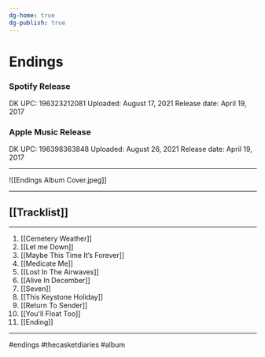 ```yaml
---
dg-home: true
dg-publish: true
---
```

# Endings

### Spotify Release

DK UPC: 196323212081
Uploaded: August 17, 2021
Release date: April 19, 2017

### Apple Music Release

DK UPC: 196398363848
Uploaded: August 26, 2021
Release date: April 19, 2017



---


![[Endings Album Cover.jpeg]]


---

## [[Tracklist]]

---


 1. [[Cemetery Weather]] 
 2. [[Let me Down]]
 3. [[Maybe This Time It’s Forever]] 
 4. [[Medicate Me]]
 5. [[Lost In The Airwaves]]
 6. [[Alive In December]] 
 7. [[Seven]]
 8. [[This Keystone Holiday]]
 9. [[Return To Sender]]
10. [[You'll Float Too]]
11. [[Ending]]

---


#endings #thecasketdiaries  #album 